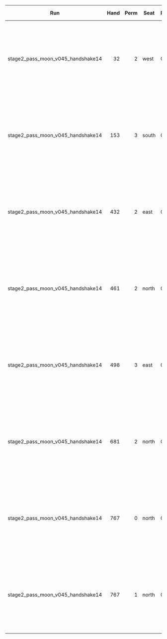 | Run | Hand | Perm | Seat | Probability | Total Score | Moon Shooter | Variant | Seat Points | Passed Cards |
| --- | ---: | ---: | --- | --- | --- | --- | --- | ---: | --- |
| stage2_pass_moon_v045_handshake14 | 32 | 2 | west | 0.680 | -124.5 | east | inverted | 0 | ["rank: Four, suit: Hearts", "rank: Queen, suit: Hearts", "rank: Ten, suit: Clubs"] |
| stage2_pass_moon_v045_handshake14 | 153 | 3 | south | 0.640 | -18489.3 | north | inverted | 0 | ["rank: Ten, suit: Hearts", "rank: Ace, suit: Hearts", "rank: King, suit: Hearts"] |
| stage2_pass_moon_v045_handshake14 | 432 | 2 | east | 0.730 | -24724.8 | south | inverted | 0 | ["rank: Queen, suit: Hearts", "rank: Ace, suit: Hearts", "rank: King, suit: Hearts"] |
| stage2_pass_moon_v045_handshake14 | 461 | 2 | north | 0.640 | -14188.6 | east | inverted | 0 | ["rank: Ten, suit: Hearts", "rank: Queen, suit: Hearts", "rank: King, suit: Hearts"] |
| stage2_pass_moon_v045_handshake14 | 498 | 3 | east | 0.640 | -12602.3 | north | inverted | 0 | ["rank: Jack, suit: Hearts", "rank: Queen, suit: Hearts", "rank: King, suit: Hearts"] |
| stage2_pass_moon_v045_handshake14 | 681 | 2 | north | 0.730 | -27822.0 | east | inverted | 0 | ["rank: Queen, suit: Hearts", "rank: Ace, suit: Hearts", "rank: King, suit: Hearts"] |
| stage2_pass_moon_v045_handshake14 | 767 | 0 | north | 0.640 | -224.4 | south | inverted | 0 | ["rank: Three, suit: Hearts", "rank: Four, suit: Hearts", "rank: Five, suit: Hearts"] |
| stage2_pass_moon_v045_handshake14 | 767 | 1 | north | 0.640 | -224.4 | south | inverted | 0 | ["rank: Three, suit: Hearts", "rank: Four, suit: Hearts", "rank: Five, suit: Hearts"] |
